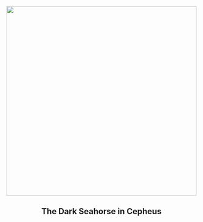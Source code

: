 
<p align="center"><img src="https://apod.nasa.gov/apod/image/2304/Barnard-150_LRGB_HIGH-RES1024.jpg" width="500" height="500"></p>
<h2 align="center"> The Dark Seahorse in Cepheus </h2>
